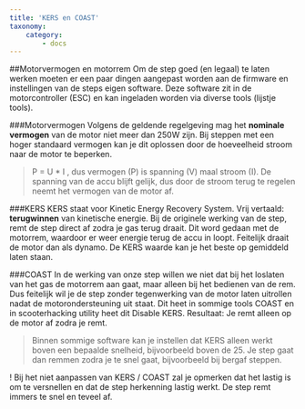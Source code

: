 ```yaml
---
title: 'KERS en COAST'
taxonomy:
    category:
        - docs
---
```


##Motorvermogen en motorrem
Om de step goed (en legaal) te laten werken moeten er een paar dingen aangepast worden aan de firmware en instellingen van de steps eigen software.
Deze software zit in de motorcontroller (ESC) en kan ingeladen worden via diverse tools (lijstje tools).

###Motorvermogen
Volgens de geldende regelgeving mag het **nominale vermogen** van de motor niet meer dan 250W zijn. Bij steppen met een hoger standaard vermogen kan je dit oplossen door de hoeveelheid stroom naar de motor te beperken.

> P = U * I , dus vermogen (P) is spanning (V) maal stroom (I). De spanning van de accu blijft gelijk, dus door de stroom terug te regelen neemt het vermogen van de motor af.

###KERS
KERS staat voor Kinetic Energy Recovery System. Vrij vertaald: **terugwinnen** van kinetische energie. 
Bij de originele werking van de step, remt de step direct af zodra je gas terug draait. Dit word gedaan met de motorrem, waardoor er weer energie terug de accu in loopt. Feitelijk draait de motor dan als dynamo. De KERS waarde kan je het beste op gemiddeld laten staan.

###COAST
In de werking van onze step willen we niet dat bij het loslaten van het gas de motorrem aan gaat, maar alleen bij het bedienen van de rem. Dus feitelijk wil je de step zonder tegenwerking van de motor laten uitrollen nadat de motorondersteuning uit staat. Dit heet in sommige tools COAST en in scooterhacking utility heet dit Disable KERS. 
Resultaat: Je remt alleen op de motor af zodra je remt.

> Binnen sommige software kan je instellen dat KERS alleen werkt boven een bepaalde snelheid, bijvoorbeeld boven de 25. Je step gaat dan remmen zodra je te snel gaat, bijvoorbeeld bij bergaf steppen.

! Bij het niet aanpassen van KERS / COAST zal je opmerken dat het lastig is om te versnellen en dat de step herkenning lastig werkt. De step remt immers te snel en teveel af.